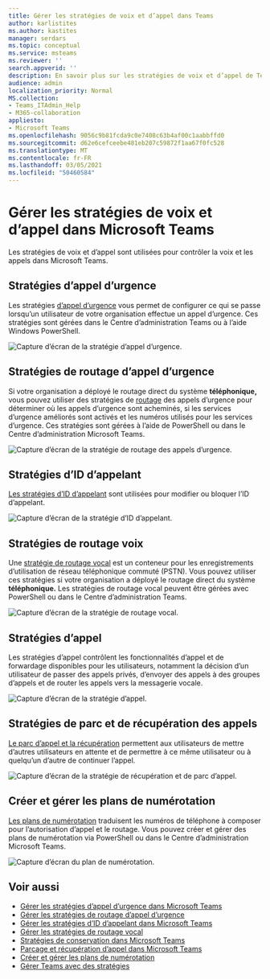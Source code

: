 ```yaml
---
title: Gérer les stratégies de voix et d’appel dans Teams
author: karlistites
ms.author: kastites
manager: serdars
ms.topic: conceptual
ms.service: msteams
ms.reviewer: ''
search.appverid: ''
description: En savoir plus sur les stratégies de voix et d’appel de Teams.
audience: admin
localization_priority: Normal
MS.collection:
- Teams_ITAdmin_Help
- M365-collaboration
appliesto:
- Microsoft Teams
ms.openlocfilehash: 9056c9b81fcda9c0e7408c63b4af00c1aabbffd0
ms.sourcegitcommit: d62e6cefceebe481eb207c59872f1aa67f0fc528
ms.translationtype: MT
ms.contentlocale: fr-FR
ms.lasthandoff: 03/05/2021
ms.locfileid: "50460584"
---
```

# <a name="manage-voice-and-calling-policies-in-microsoft-teams"></a>Gérer les stratégies de voix et d’appel dans Microsoft Teams

Les stratégies de voix et d’appel sont utilisées pour contrôler la voix et les appels dans Microsoft Teams.

## <a name="emergency-calling-policies"></a>Stratégies d’appel d’urgence

Les stratégies [d’appel d’urgence](manage-emergency-calling-policies.md) vous permet de configurer ce qui se passe lorsqu’un utilisateur de votre organisation effectue un appel d’urgence. Ces stratégies sont gérées dans le Centre d’administration Teams ou à l’aide Windows PowerShell.

![Capture d’écran de la stratégie d’appel d’urgence.](media/emergency-calling-policy2.png)

## <a name="emergency-call-routing-policies"></a>Stratégies de routage d’appel d’urgence

Si votre organisation a déployé le routage direct du système **téléphonique,** vous pouvez utiliser des stratégies de [routage](manage-emergency-call-routing-policies.md) des appels d’urgence pour déterminer où les appels d’urgence sont acheminés, si les services d’urgence améliorés sont activés et les numéros utilisés pour les services d’urgence. Ces stratégies sont gérées à l’aide de PowerShell ou dans le Centre d’administration Microsoft Teams.

![Capture d’écran de la stratégie de routage des appels d’urgence.](media/emergency-call-routing-policy.png)

## <a name="caller-id-policies"></a>Stratégies d’ID d’appelant

[Les stratégies d’ID d’appelant](caller-id-policies.md) sont utilisées pour modifier ou bloquer l’ID d’appelant.

![Capture d’écran de la stratégie d’ID d’appelant.](media/caller-id-policy.png)

## <a name="voice-routing-policies"></a>Stratégies de routage voix

Une [stratégie de routage vocal](manage-voice-routing-policies.md) est un conteneur pour les enregistrements d’utilisation de réseau téléphonique commuté (PSTN). Vous pouvez utiliser ces stratégies si votre organisation a déployé le routage direct du système **téléphonique.** Les stratégies de routage vocal peuvent être gérées avec PowerShell ou dans le Centre d’administration Teams.

![Capture d’écran de la stratégie de routage vocal.](media/voice-routing-policy.png)

## <a name="calling-policies"></a>Stratégies d’appel

[](teams-calling-policy.md) Les stratégies d’appel contrôlent les fonctionnalités d’appel et de forwardage disponibles pour les utilisateurs, notamment la décision d’un utilisateur de passer des appels privés, d’envoyer des appels à des groupes d’appels et de router les appels vers la messagerie vocale.

![Capture d’écran de la stratégie d’appel.](media/calling-policy.png)

## <a name="call-park-and-retrieve-policies"></a>Stratégies de parc et de récupération des appels

[Le parc d’appel et la récupération](call-park-and-retrieve.md) permettent aux utilisateurs de mettre d’autres utilisateurs en attente et de permettre à ce même utilisateur ou à quelqu’un d’autre de continuer l’appel.

![Capture d’écran de la stratégie de récupération et de parc d’appel.](media/call-park-policy.png)

## <a name="create-and-manage-dial-plans"></a>Créer et gérer les plans de numérotation

[Les plans de numérotation](create-and-manage-dial-plans.md) traduisent les numéros de téléphone à composer pour l’autorisation d’appel et le routage. Vous pouvez créer et gérer des plans de numérotation via PowerShell ou dans le Centre d’administration Microsoft Teams.

![Capture d’écran du plan de numérotation.](media/dial-plans.png)

## <a name="related-topics"></a>Voir aussi

* [Gérer les stratégies d’appel d’urgence dans Microsoft Teams](manage-emergency-calling-policies.md)
* [Gérer les stratégies de routage d’appel d’urgence](manage-emergency-call-routing-policies.md)
* [Gérer les stratégies d’ID d’appelant dans Microsoft Teams](caller-id-policies.md)
* [Gérer les stratégies de routage vocal](manage-voice-routing-policies.md)
* [Stratégies de conservation dans Microsoft Teams](teams-calling-policy.md)
* [Parcage et récupération d’appel dans Microsoft Teams](call-park-and-retrieve.md)
* [Créer et gérer les plans de numérotation](create-and-manage-dial-plans.md)
* [Gérer Teams avec des stratégies](manage-teams-with-policies.md)

